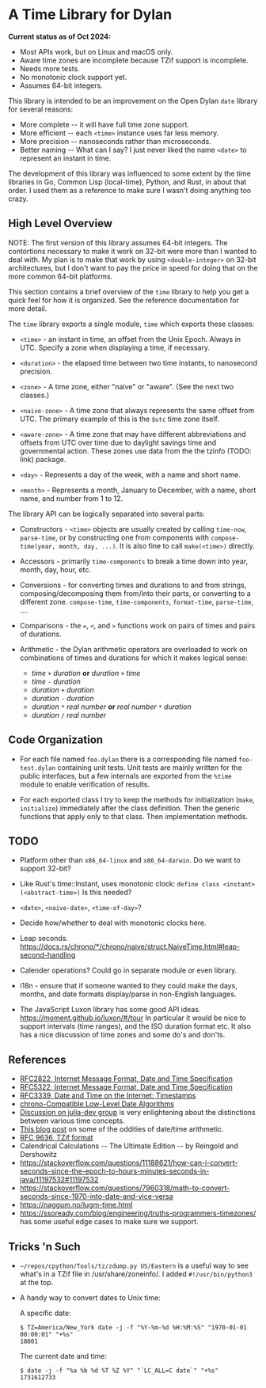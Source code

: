 # A Time Library for Dylan

**Current status as of Oct 2024:**

*  Most APIs work, but on Linux and macOS only.
*  Aware time zones are incomplete because TZif support is incomplete.
*  Needs more tests.
*  No monotonic clock support yet.
*  Assumes 64-bit integers.

This library is intended to be an improvement on the Open Dylan `date` library
for several reasons:

*  More complete -- it will have full time zone support.
*  More efficient -- each `<time>` instance uses far less memory.
*  More precision -- nanoseconds rather than microseconds.
*  Better naming -- What can I say? I just never liked the name `<date>` to
   represent an instant in time.

The development of this library was influenced to some extent by the time
libraries in Go, Common Lisp (local-time), Python, and Rust, in about that
order. I used them as a reference to make sure I wasn't doing anything too
crazy.

## High Level Overview

NOTE: The first version of this library assumes 64-bit integers. The
contortions necessary to make it work on 32-bit were more than I wanted to deal
with. My plan is to make that work by using `<double-integer>` on 32-bit
architectures, but I don't want to pay the price in speed for doing that on
the more common 64-bit platforms.

This section contains a brief overview of the `time` library to help you get a
quick feel for how it is organized. See the reference documentation for more
detail.

The `time` library exports a single module, `time` which exports these classes:

* `<time>` - an instant in time, an offset from the Unix Epoch. Always in UTC.
  Specify a zone when displaying a time, if necessary.

* `<duration>` - the elapsed time between two time instants, to nanosecond
  precision.

* `<zone>` - A time zone, either "naive" or "aware". (See the next two
  classes.)

* `<naive-zone>` - A time zone that always represents the same offset from
  UTC. The primary example of this is the `$utc` time zone itself.

* `<aware-zone>` - A time zone that may have different abbreviations and
  offsets from UTC over time due to daylight savings time and governmental
  action. These zones use data from the the tzinfo (TODO: link) package.

* `<day>` - Represents a day of the week, with a name and short name.

* `<month>` - Represents a month, January to December, with a name, short name,
  and number from 1 to 12.

The library API can be logically separated into several parts:

* Constructors - `<time>` objects are usually created by calling `time-now`,
  `parse-time`, or by constructing one from components with `compose-time(year,
  month, day, ...)`. It is also fine to call `make(<time>)` directly.

* Accessors - primarily `time-components` to break a time down into year,
  month, day, hour, etc.

* Conversions - for converting times and durations to and from strings,
  composing/decomposing them from/into their parts, or converting to a
  different zone. `compose-time`, `time-components`, `format-time`,
  `parse-time`, ....

* Comparisons - the `=`, `<`, and `>` functions work on pairs of times and
  pairs of durations.

* Arithmetic - the Dylan arithmetic operators are overloaded to work on
  combinations of times and durations for which it makes logical sense:

  * _time_ `+` _duration_ **or** _duration_ `+` _time_
  * _time_ `-` _duration_
  * _duration_ `+` _duration_
  * _duration_ `-` _duration_
  * _duration_ `*` _real number_ **or** _real number_ `*` _duration_
  * _duration_ `/` _real number_


## Code Organization

* For each file named `foo.dylan` there is a corresponding file named
  `foo-test.dylan` containing unit tests. Unit tests are mainly written for the
  public interfaces, but a few internals are exported from the `%time` module
  to enable verification of results.

* For each exported class I try to keep the methods for initialization (`make`,
  `initialize`) immediately after the class definition. Then the generic
  functions that apply only to that class. Then implementation methods.


## TODO

* Platform other than `x86_64-linux` and `x86_64-darwin`. Do we want to support
  32-bit?

* Like Rust's time::Instant, uses monotonic clock: `define class <instant>
  (<abstract-time>)` Is this needed?

*  `<date>`, `<naive-date>`, `<time-of-day>`?

*  Decide how/whether to deal with monotonic clocks here.

*  Leap seconds.
   https://docs.rs/chrono/*/chrono/naive/struct.NaiveTime.html#leap-second-handling

*  Calender operations? Could go in separate module or even library.

*  i18n - ensure that if someone wanted to they could make the days,
   months, and date formats display/parse in non-English languages.

* The JavaScript Luxon library has some good API
  ideas. https://moment.github.io/luxon/#/tour In particular it would be nice to support
  intervals (time ranges), and the ISO duration format etc. It also has a nice discussion
  of time zones and some do's and don'ts.

## References

* [RFC2822, Internet Message Format, Date and Time Specification](https://tools.ietf.org/html/rfc2822#page-14)
* [RFC5322, Internet Message Format, Date and Time Specification](https://tools.ietf.org/html/rfc5322#page-14)
* [RFC3339, Date and Time on the Internet: Timestamps](https://tools.ietf.org/html/rfc3339)
* [chrono-Compatible Low-Level Date Algorithms](http://howardhinnant.github.io/date_algorithms.html)
* [Discussion on julia-dev
  group](https://groups.google.com/g/julia-dev/c/YlriSMrVTVs/m/cgf7P8xXzB8J?pli=1) is
  very enlightening about the distinctions between various time concepts.
* [This blog post](https://codeblog.jonskeet.uk/2010/12/01/the-joys-of-date-time-arithmetic/)
  on some of the oddities of date/time arithmetic.
* [RFC 9636, TZif format](https://datatracker.ietf.org/doc/html/rfc9636)
* Calendrical Calculations -- The Ultimate Edition -- by Reingold and Dershowitz
* https://stackoverflow.com/questions/11188621/how-can-i-convert-seconds-since-the-epoch-to-hours-minutes-seconds-in-java/11197532#11197532
* https://stackoverflow.com/questions/7960318/math-to-convert-seconds-since-1970-into-date-and-vice-versa
* https://naggum.no/lugm-time.html
* https://ssoready.com/blog/engineering/truths-programmers-timezones/ has some useful
  edge cases to make sure we support.

## Tricks 'n Such

* `~/repos/cpython/Tools/tz/zdump.py US/Eastern` is a useful way to see what's in a TZif
  file in /usr/share/zoneinfo/.  I added `#!/usr/bin/python3` at the top.

* A handy way to convert dates to Unix time:

    A specific date:

    ```console
    $ TZ=America/New_York date -j -f "%Y-%m-%d %H:%M:%S" "1970-01-01 00:00:01" "+%s"
    18001
    ```

    The current date and time:
    ```console
    $ date -j -f "%a %b %d %T %Z %Y" "`LC_ALL=C date`" "+%s"
    1731612733
    ```
